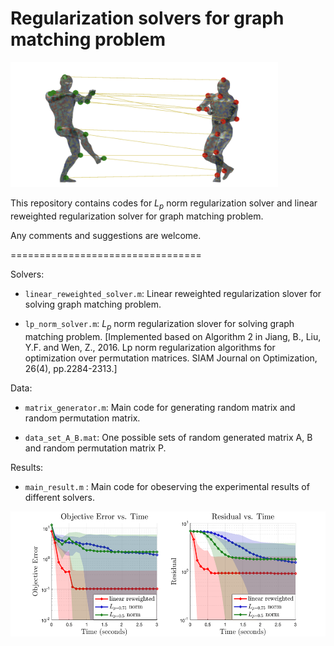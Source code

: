 # Regularization solvers for graph matching problem

<img src = "https://github.com/rongxuan-li/graph-match/blob/main/image/bodymatch_cover.png" height="200"/>

This repository contains codes for $L_p$ norm regularization solver and linear reweighted regularization solver for graph matching problem.

Any comments and suggestions are welcome. 

=================================

Solvers:

* `linear_reweighted_solver.m`: Linear reweighted regularization slover for solving graph matching problem.

* `lp_norm_solver.m`: $L_p$ norm regularization slover for solving graph matching problem. [Implemented based on Algorithm 2 in Jiang, B., Liu, Y.F. and Wen, Z., 2016. Lp norm regularization algorithms for optimization over permutation matrices. SIAM Journal on Optimization, 26(4), pp.2284-2313.]

Data:

* `matrix_generator.m`: Main code for generating random matrix and random permutation matrix.

* `data_set_A_B.mat`: One possible sets of random generated matrix A, B and random permutation matrix P.

Results:

* `main_result.m` : Main code for obeserving the experimental results of different solvers.

<img src = "https://github.com/rongxuan-li/graph-match/blob/main/image/result_plot.png" height="200"/>


